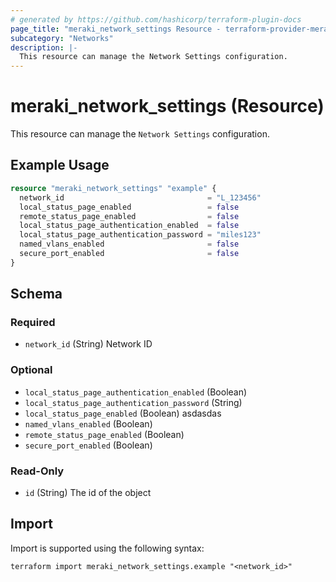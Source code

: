 ```yaml
---
# generated by https://github.com/hashicorp/terraform-plugin-docs
page_title: "meraki_network_settings Resource - terraform-provider-meraki"
subcategory: "Networks"
description: |-
  This resource can manage the Network Settings configuration.
---
```


# meraki_network_settings (Resource)

This resource can manage the `Network Settings` configuration.

## Example Usage

```terraform
resource "meraki_network_settings" "example" {
  network_id                                = "L_123456"
  local_status_page_enabled                 = false
  remote_status_page_enabled                = false
  local_status_page_authentication_enabled  = false
  local_status_page_authentication_password = "miles123"
  named_vlans_enabled                       = false
  secure_port_enabled                       = false
}
```

<!-- schema generated by tfplugindocs -->
## Schema

### Required

- `network_id` (String) Network ID

### Optional

- `local_status_page_authentication_enabled` (Boolean)
- `local_status_page_authentication_password` (String)
- `local_status_page_enabled` (Boolean) asdasdas
- `named_vlans_enabled` (Boolean)
- `remote_status_page_enabled` (Boolean)
- `secure_port_enabled` (Boolean)

### Read-Only

- `id` (String) The id of the object

## Import

Import is supported using the following syntax:

```shell
terraform import meraki_network_settings.example "<network_id>"
```
